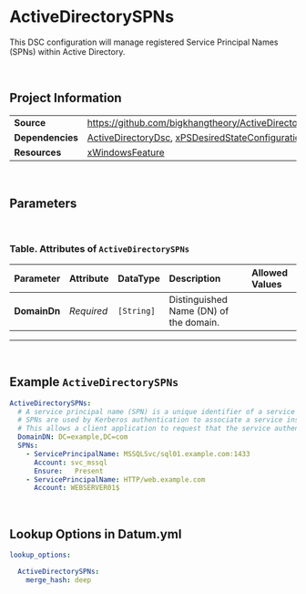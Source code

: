 # ActiveDirectorySPNs

This DSC configuration will manage registered Service Principal Names (SPNs) within Active Directory.

<br />

## Project Information

|                  |                                                                                                                          |
| ---------------- | ------------------------------------------------------------------------------------------------------------------------ |
| **Source**       | https://github.com/bigkhangtheory/ActiveDirectoryTasks/tree/master/ActiveDirectoryTasks/DscResources/ActiveDirectorySPNs |
| **Dependencies** | [ActiveDirectoryDsc][ActiveDirectoryDsc], [xPSDesiredStateConfiguration][xPSDesiredStateConfiguration]                   |
| **Resources**    | [xWindowsFeature][xWindowsFeature]                                                                                       |

<br />

## Parameters

<br />

### Table. Attributes of `ActiveDirectorySPNs`

| Parameter    | Attribute  | DataType   | Description                            | Allowed Values |
| :----------- | :--------- | :--------- | :------------------------------------- | :------------- |
| **DomainDn** | *Required* | `[String]` | Distinguished Name (DN) of the domain. |                |


---

<br />

## Example `ActiveDirectorySPNs`

```yaml
ActiveDirectorySPNs:
  # A service principal name (SPN) is a unique identifier of a service instance.
  # SPNs are used by Kerberos authentication to associate a service instance with a service logon account.
  # This allows a client application to request that the service authenticate an account even if the client does not have the account name.
  DomainDN: DC=example,DC=com
  SPNs:
    - ServicePrincipalName: MSSQLSvc/sql01.example.com:1433
      Account: svc_mssql
      Ensure:   Present
    - ServicePrincipalName: HTTP/web.example.com
      Account: WEBSERVER01$

```

<br />

## Lookup Options in Datum.yml

```yaml
lookup_options:

  ActiveDirectorySPNs:
    merge_hash: deep

```

<br />

[ActiveDirectoryDsc]: https://github.com/dsccommunity/ActiveDirectoryDsc
[xPSDesiredStateConfiguration]: https://github.com/dsccommunity/xPSDesiredStateConfiguration
[ADComputer]: https://github.com/dsccommunity/ActiveDirectoryDsc/wiki/ADComputer
[ADDomain]: https://github.com/dsccommunity/ActiveDirectoryDsc/wiki/ADDomain
[ADDomainController]: https://github.com/dsccommunity/ActiveDirectoryDsc/wiki/ADDomainController
[ADDomainControllerProperties]: https://github.com/dsccommunity/ActiveDirectoryDsc/wiki/ADDomainControllerProperties
[ADDomainDefaultPasswordPolicy]: https://github.com/dsccommunity/ActiveDirectoryDsc/wiki/ADDomainDefaultPasswordPolicy
[ADDomainFunctionalLevel]: https://github.com/dsccommunity/ActiveDirectoryDsc/wiki/ADDomainFunctionalLevel
[ADDomainTrust]: https://github.com/dsccommunity/ActiveDirectoryDsc/wiki/ADDomainTrust
[ADForestFunctionalLevel]: https://github.com/dsccommunity/ActiveDirectoryDsc/wiki/ADForestFunctionalLevel
[ADForestProperties]: https://github.com/dsccommunity/ActiveDirectoryDsc/wiki/ADForestProperties
[ADGroup]: https://github.com/dsccommunity/ActiveDirectoryDsc/wiki/ADGroup
[ADKDSKey]: https://github.com/dsccommunity/ActiveDirectoryDsc/wiki/ADKDSKey
[ADManagedServiceAccount]: https://github.com/dsccommunity/ActiveDirectoryDsc/wiki/ADManagedServiceAccount
[ADObjectEnabledState]: https://github.com/dsccommunity/ActiveDirectoryDsc/wiki/ADObjectEnabledState
[ADObjectPermissionEntry]: https://github.com/dsccommunity/ActiveDirectoryDsc/wiki/ADObjectPermissionEntry
[ADOptionalFeature]: https://github.com/dsccommunity/ActiveDirectoryDsc/wiki/ADOptionalFeature
[ADOrganizationalUnit]: https://github.com/dsccommunity/ActiveDirectoryDsc/wiki/ADOrganizationalUnit
[ADReplicationSite]: https://github.com/dsccommunity/ActiveDirectoryDsc/wiki/ADReplicationSite
[ADReplicationSiteLink]: https://github.com/dsccommunity/ActiveDirectoryDsc/wiki/ADReplicationSiteLink
[ADReplicationSubnet]: https://github.com/dsccommunity/ActiveDirectoryDsc/wiki/ADReplicationSubnet
[ADServicePrincipalName]: https://github.com/dsccommunity/ActiveDirectoryDsc/wiki/ADServicePrincipalName
[ADUser]: https://github.com/dsccommunity/ActiveDirectoryDsc/wiki/ADUser
[WaitForADDomain]: https://github.com/dsccommunity/ActiveDirectoryDsc/wiki/WaitForADDomain
[xWindowsFeature]: https://github.com/dsccommunity/xPSDesiredStateConfiguration